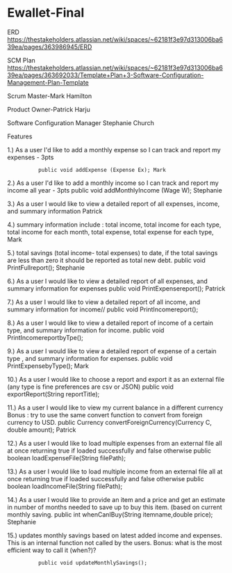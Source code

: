 # Ewallet-Final

ERD https://thestakeholders.atlassian.net/wiki/spaces/~62181f3e97d313006ba639ea/pages/363986945/ERD

SCM Plan https://thestakeholders.atlassian.net/wiki/spaces/~62181f3e97d313006ba639ea/pages/363692033/Template+Plan+3-Software-Configuration-Management-Plan-Template

Scrum Master-Mark Hamilton

Product Owner-Patrick Harju

Software Configuration Manager  Stephanie Church



Features

1.)    As a user I'd like to add a monthly expense so I can track and report my expenses - 3pts

              public void addExpense (Expense Ex); Mark

2.)    As a user I'd like to add a monthly income so I can track and report my income all year - 3pts public void addMonthlyIncome (Wage W); Stephanie

3.)    As  a user I would like to view a detailed report of all expenses, income, and summary information Patrick

4.)    summary information include : total income, total income for each type, total income for each month, total expense, total expense for each type, Mark

5.)    total savings (total income- total expenses) to date, if the total savings are less than zero it should be reported as total new debt.        public void PrintFullreport(); Stephanie

6.)    As  a user I would like to view a detailed report of all expenses, and summary information for expenses public void PrintExpensereport(); Patrick

7.)    As  a user I would like to view a detailed report of all income, and summary information for income// public void PrintIncomereport();

8.)    As  a user I would like to view a detailed report of income of a certain type, and summary information for income.  public void PrintIncomereportbyTpe();

9.)    As  a user I would like to view a detailed report of expense of a certain type , and summary information for expenses. public void PrintExpensebyType(); Mark

10.) As a user I would like to choose a report and export it as an external file (any type is fine preferences are csv or JSON) public void exportReport(String reportTitle);

11.)  As a user I would like to view my current balance in a different currency Bonus : try to use the same convert function to convert from foreign currency to USD. public Currency convertForeignCurrency(Currency C, double amount); Patrick

12.) As a user I would like to load multiple expenses from an external file all at once returning true if loaded successfully and false otherwise public boolean loadExpenseFile(String filePath);

13.) As a user I would like to load multiple income from an external file all at once returning true if loaded successfully and false otherwise public boolean loadIncomeFile(String filePath);

14.) As a user I would like to provide an item and a price and get an estimate in number of months needed to save up to buy this item. (based on current monthly saving.  public int whenCanIBuy(String itemname,double  price); Stephanie 

15.) updates monthly savings based on latest added income and expenses. This is an internal function not called by the users.  Bonus: what is the most efficient way to call it (when?)?

              public void updateMonthlySavings();
